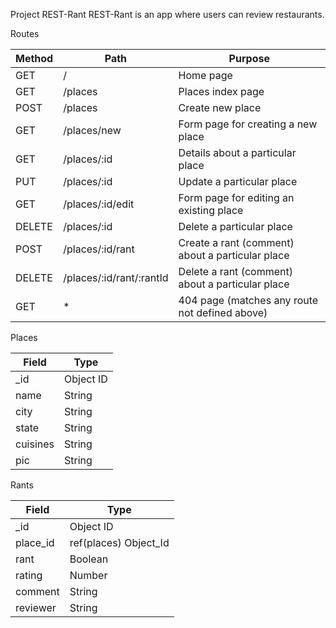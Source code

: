 Project REST-Rant
REST-Rant is an app where users can review restaurants.

Routes

| Method |	Path	| Purpose |
| --- | --- | --- |
| GET |	/ |	Home page |
| GET |	/places |	Places index page |
| POST |	/places |	Create new place |
| GET |	/places/new	| Form page for creating a new place |
| GET |	/places/:id |	Details about a particular place |
| PUT |	/places/:id |	Update a particular place |
| GET |	/places/:id/edit |	Form page for editing an existing place |
| DELETE |	/places/:id |	Delete a particular place |
| POST |	/places/:id/rant |	Create a rant (comment) about a particular place |
| DELETE |	/places/:id/rant/:rantId |	Delete a rant (comment) about a particular place |
| GET |	* |	404 page (matches any route not defined above) |

Places

| Field |	Type |
| --- | --- |
| _id |	Object ID |
| name |	String |
| city |	String |
| state |	String |
| cuisines |	String |
| pic |	String |

Rants

| Field |	Type |
| --- | --- |
| _id |	Object ID |
| place_id |	ref(places) Object_Id |
| rant |	Boolean |
| rating |	Number |
| comment |	String |
| reviewer |	String |
